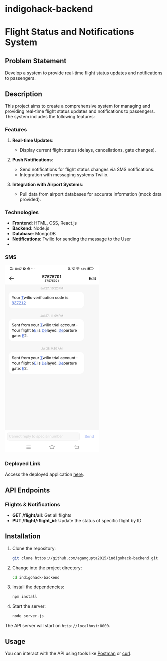 # indigohack-backend

# Flight Status and Notifications System

## Problem Statement

Develop a system to provide real-time flight status updates and notifications to passengers.

## Description

This project aims to create a comprehensive system for managing and providing real-time flight status updates and notifications to passengers. The system includes the following features:

### Features

1. **Real-time Updates**: 
    - Display current flight status (delays, cancellations, gate changes).

2. **Push Notifications**: 
    - Send notifications for flight status changes via SMS notifications.
    - Integration with messaging systems Twilio.

3. **Integration with Airport Systems**: 
    - Pull data from airport databases for accurate information (mock data provided).

### Technologies

- **Frontend**: HTML, CSS, React.js
- **Backend**: Node.js
- **Database**: MongoDB
- **Notifications**: Twilio for sending the message to the User
- 
### SMS 
<img src="./screenshots/SMS.jpg" width="300" height="600" alt="SMS">

### Deployed Link

Access the deployed application [here](https://indigohack-backend.onrender.com/).

## API Endpoints

### Flights & Notifications

- **GET /flight/all**: Get all flights
- **PUT /flight/:flight_id**: Update the status of specific flight by ID

## Installation

1. Clone the repository:

    ```bash
    git clone https://github.com/agamgupta2015/indigohack-backend.git
    ```

2. Change into the project directory:

    ```bash
    cd indigohack-backend
    ```

3. Install the dependencies:

    ```bash
    npm install
    ```

4. Start the server:

    ```bash
    node server.js
    ```

The API server will start on `http://localhost:8000`.

## Usage

You can interact with the API using tools like [Postman](https://www.postman.com/) or [curl](https://curl.se/).
